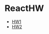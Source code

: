 # ReactHW
- [HW1](https://viktarprof.github.io/Viktarprof/ReactHW/tree/main/HW1(react_velozar)/myapp)
- [HW2](https://viktarprof.github.io/Viktarprof/ReactHW/tree/main/HW2(react_card))